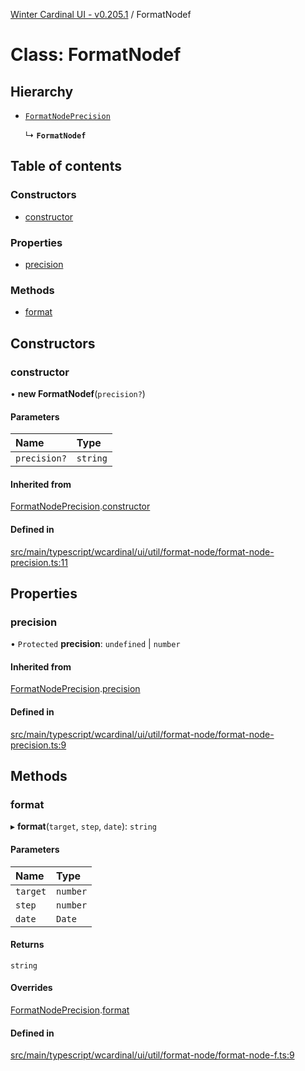[Winter Cardinal UI - v0.205.1](../index.md) / FormatNodef

# Class: FormatNodef

## Hierarchy

- [`FormatNodePrecision`](FormatNodePrecision.md)

  ↳ **`FormatNodef`**

## Table of contents

### Constructors

- [constructor](FormatNodef.md#constructor)

### Properties

- [precision](FormatNodef.md#precision)

### Methods

- [format](FormatNodef.md#format)

## Constructors

### constructor

• **new FormatNodef**(`precision?`)

#### Parameters

| Name | Type |
| :------ | :------ |
| `precision?` | `string` |

#### Inherited from

[FormatNodePrecision](FormatNodePrecision.md).[constructor](FormatNodePrecision.md#constructor)

#### Defined in

[src/main/typescript/wcardinal/ui/util/format-node/format-node-precision.ts:11](https://github.com/winter-cardinal/winter-cardinal-ui/blob/v0.205.1/src/main/typescript/wcardinal/ui/util/format-node/format-node-precision.ts#L11)

## Properties

### precision

• `Protected` **precision**: `undefined` \| `number`

#### Inherited from

[FormatNodePrecision](FormatNodePrecision.md).[precision](FormatNodePrecision.md#precision)

#### Defined in

[src/main/typescript/wcardinal/ui/util/format-node/format-node-precision.ts:9](https://github.com/winter-cardinal/winter-cardinal-ui/blob/v0.205.1/src/main/typescript/wcardinal/ui/util/format-node/format-node-precision.ts#L9)

## Methods

### format

▸ **format**(`target`, `step`, `date`): `string`

#### Parameters

| Name | Type |
| :------ | :------ |
| `target` | `number` |
| `step` | `number` |
| `date` | `Date` |

#### Returns

`string`

#### Overrides

[FormatNodePrecision](FormatNodePrecision.md).[format](FormatNodePrecision.md#format)

#### Defined in

[src/main/typescript/wcardinal/ui/util/format-node/format-node-f.ts:9](https://github.com/winter-cardinal/winter-cardinal-ui/blob/v0.205.1/src/main/typescript/wcardinal/ui/util/format-node/format-node-f.ts#L9)
